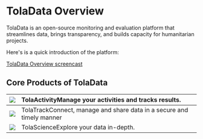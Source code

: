 # TolaData Overview

TolaData is an open-source monitoring and evaluation platform that streamlines data, brings transparency, and builds capacity for humanitarian projects.



Here's is a quick introduction of the platform:



[TolaData Overview screencast](https://youtu.be/CIedL5yk7dE)

## Core Products of TolaData

|  ![](https://lh4.googleusercontent.com/sWSf8KYjTQgm4vaFI31fOISn4mcWE4t1HSgZ9VjYznUTwvVFIVpCSgfyUrFi5cbhvTVAGOLy1-92s5sBiVY63HRVg2Ivrt6Lwfv0c5ahZJgU0BwqCvasPrB2Hf6Bro4F8FpaPcE2)  | TolaActivityManage your activities and tracks results. |
| :--- | :--- |
|  ![](https://lh6.googleusercontent.com/WghvdTzW_8xCfSt2KwQ_KWxQ4IOTvCnYOUUwRYPispxL-3fO-Tvl_ahzud_L83huQk-FyKiFsqu__duPYetnG6WGv0nF81PTclCpHA4jIySnPmoNyLyLlhyUfqGywY8AWciFXJbt) | TolaTrackConnect, manage and share data in a secure and timely manner |
|  ![](https://lh6.googleusercontent.com/kLikThB6gBq3wd-7ZZFYVwaxX7Cd0YMlmI5DQ7J_oLihijJeKuatNX47P8tHXjZ0r84vB_jf4LZQyRC6NKSAVqYSSZcp1Nbe3hxcMyFm377sfANT_Pp3Kk7I00d9pPMQGcLIinKQ) | TolaScienceExplore your data in-depth. |



  


